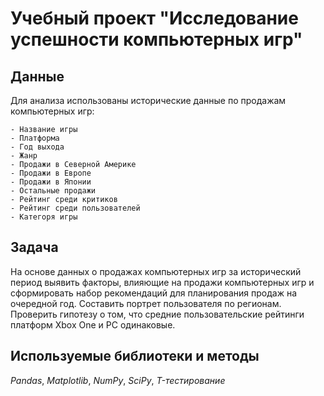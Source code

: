 
# Учебный проект "Исследование успешности компьютерных игр"

## Данные

Для анализа использованы исторические данные по продажам компьютерных игр:

    - Название игры
    - Платформа
    - Год выхода
    - Жанр
    - Продажи в Северной Америке
    - Продажи в Европе
    - Продажи в Японии
    - Остальные продажи
    - Рейтинг среди критиков
    - Рейтинг среди пользователей
    - Категоря игры
    
## Задача

На основе данных о продажах компьютерных игр за исторический период выявить факторы, влияющие на продажи компьютерных игр и сформировать набор рекомендаций для планирования продаж на очередной год. Составить портрет пользователя по регионам. Проверить гипотезу о том, что средние пользовательские рейтинги платформ Xbox One и PC одинаковые. 

## Используемые библиотеки и методы

*Pandas*, *Matplotlib*, *NumPy*, *SciPy*, *T-тестирование*